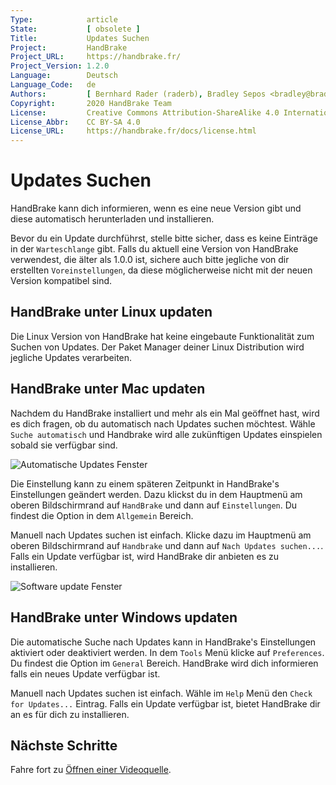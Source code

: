 ```yaml
---
Type:            article
State:           [ obsolete ]
Title:           Updates Suchen
Project:         HandBrake
Project_URL:     https://handbrake.fr/
Project_Version: 1.2.0
Language:        Deutsch
Language_Code:   de
Authors:         [ Bernhard Rader (raderb), Bradley Sepos <bradley@bradleysepos.com> (BradleyS) ]
Copyright:       2020 HandBrake Team
License:         Creative Commons Attribution-ShareAlike 4.0 International
License_Abbr:    CC BY-SA 4.0
License_URL:     https://handbrake.fr/docs/license.html
---
```


Updates Suchen
====================

HandBrake kann dich informieren, wenn es eine neue Version gibt und diese automatisch herunterladen und installieren.

Bevor du ein Update durchführst, stelle bitte sicher, dass es keine Einträge in der `Warteschlange` gibt. Falls du aktuell eine Version von HandBrake verwendest, die älter als 1.0.0 ist, sichere auch bitte jegliche von dir erstellten `Voreinstellungen`, da diese möglicherweise nicht mit der neuen Version kompatibel sind.

<!-- .system-linux -->

## HandBrake unter Linux updaten

Die Linux Version von HandBrake hat keine eingebaute Funktionalität zum Suchen von Updates. Der Paket Manager deiner Linux Distribution wird jegliche Updates verarbeiten.

<!-- /.system-linux -->
<!-- .system-macos -->

## HandBrake unter Mac updaten

Nachdem du HandBrake installiert und mehr als ein Mal geöffnet hast, wird es dich fragen, ob du automatisch nach Updates suchen möchtest. Wähle `Suche automatisch` und Handbrake wird alle zukünftigen Updates einspielen sobald sie verfügbar sind.

![Automatische Updates Fenster](../../../en/images/mac/check-for-updates-automatically-1.1.0.png "Automatisch nach Updates suchen hilft dir, mit den neuesten Features und Bug fixes auf dem aktuellen Stand zu sein.")

Die Einstellung kann zu einem späteren Zeitpunkt in HandBrake's Einstellungen geändert werden. Dazu klickst du in dem Hauptmenü am oberen Bildschirmrand auf `HandBrake` und dann auf `Einstellungen`. Du findest die Option in dem `Allgemein` Bereich.

Manuell nach Updates suchen ist einfach. Klicke dazu im Hauptmenü am oberen Bildschirmrand auf `Handbrake` und dann auf `Nach Updates suchen...`. Falls ein Update verfügbar ist, wird HandBrake dir anbieten es zu installieren.

![Software update Fenster](../../../en/images/mac/software-update-1.1.0.png "Falls ein Update verfügbar ist, wird HandBrake dir anbieten es für dich zu installieren.")

<!-- /.system-macos -->
<!-- .system-windows -->

## HandBrake unter Windows updaten

Die automatische Suche nach Updates kann in HandBrake's Einstellungen aktiviert oder deaktiviert werden. In dem `Tools` Menü klicke auf `Preferences`. Du findest die Option im `General` Bereich. HandBrake wird dich informieren falls ein neues Update verfügbar ist.

Manuell nach Updates suchen ist einfach. Wähle im `Help` Menü den `Check for Updates...` Eintrag. Falls ein Update verfügbar ist, bietet HandBrake dir an es für dich zu installieren.

<!-- /.system-windows -->

<!-- .continue -->

## Nächste Schritte

<!-- .success -->

Fahre fort zu [Öffnen einer Videoquelle](../workflow/open-video-source.html).

<!-- /.success -->

<!-- /.continue -->
